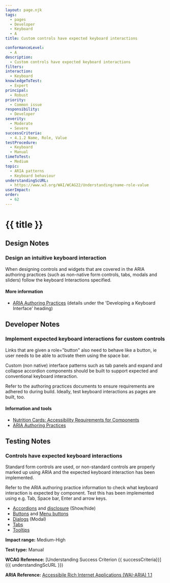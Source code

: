```yaml
---
layout: page.njk
tags:
  - pages
  - Developer
  - Keyboard
  - A
title: Custom controls have expected keyboard interactions

conformanceLevel:
  - A
description:
  - Custom controls have expected keyboard interactions
filters:
interaction:
  - Keyboard
knowledgeToTest:
  - Expert
principal:
  - Robust
priority:
  - Common issue
responsibility:
  - Developer
severity:
  - Moderate
  - Severe
successCriteria:
  - 4.1.2 Name, Role, Value
testProcedure:
  - Keyboard
  - Manual
timeToTest:
  - Medium
topic:
  - ARIA patterns
  - Keyboard behaviour
understandingScURL:
  - https://www.w3.org/WAI/WCAG22/Understanding/name-role-value
userImpact:
order:
  - 62
---
```


# {{ title }}

## Design Notes

### Design an intuitive keyboard interaction

When designing controls and widgets that are covered in the ARIA authoring practices (such as non-native form controls, tabs, modals and sliders) follow the keyboard Interactions specified.

#### More information

- [ARIA Authoring Practices](https://www.w3.org/TR/wai-aria-practices-1.1/) (details under the 'Developing a Keyboard Interface' heading)

## Developer Notes

### Implement expected keyboard interactions for custom controls

Links that are given a role="button" also need to behave like a button, ie user needs to be able to activate them using the space bar.

Custom (non native) interface patterns such as tab panels and expand and collapse accordion components should be built to support expected and conventional keyboard interaction.

Refer to the authoring practices documents to ensure requirements are adhered to during build. Ideally, test keyboard interactions as pages are built, too.

#### Information and tools

- [Nutrition Cards: Accessibility Requirements for Components](https://davatron5000.github.io/a11y-nutrition-cards/)
- [ARIA Authoring Practices](https://www.w3.org/TR/wai-aria-1.1/)

## Testing Notes

### Controls have expected keyboard interactions

Standard form controls are used, or non-standard controls are properly marked up using ARIA and the expected keyboard interaction has been implemented.

Refer to the ARIA authoring practice information to check what keyboard interaction is expected by component. Test this has been implemented using e.g. Tab, Space bar, Enter and arrow keys.

- [Accordions](https://www.w3.org/TR/wai-aria-practices-1.2/#accordion) and [disclosure](https://www.w3.org/TR/wai-aria-practices-1.2/examples/disclosure/disclosure-faq.html) (Show/hide)
- [Buttons](https://www.w3.org/TR/wai-aria-practices-1.2/#button) and [Menu buttons](https://www.w3.org/TR/wai-aria-practices-1.2/#menubutton)
- [Dialogs](https://www.w3.org/TR/wai-aria-practices-1.2/#dialog_modal) (Modal)
- [Tabs](https://www.w3.org/TR/wai-aria-practices-1.2/#tabpanel)
- [Tooltips](https://www.w3.org/TR/wai-aria-practices-1.2/#tooltip)

**Impact range:** Medium-High

**Test type:** Manual

**WCAG Reference:** [Understanding Success Criterion {{ successCriteria}}]({{ understandingScURL }})

**ARIA Reference:** [Accessibile Rich Internet Applications (WAI-ARIA) 1.1](https://www.w3.org/TR/wai-aria-1.1/)
